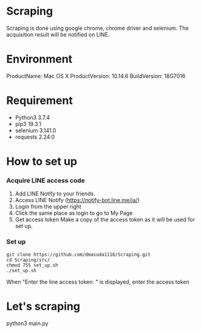 # Scraping

Scraping is done using google chrome, chrome driver and selenium.
The acquisition result will be notified on LINE.

# Environment

ProductName:	Mac OS X
ProductVersion:	10.14.6
BuildVersion:	18G7016

# Requirement

* Python3 3.7.4
* pip3 19.3.1
* selenium 3.141.0
* requests 2.24.0

# How to set up

### Acquire LINE access code

1. Add LINE Notify to your friends.
2. Access LINE Notify (https://notify-bot.line.me/ja/)
4. Login from the upper right
5. Click the same place as login to go to My Page
6. Get access token
Make a copy of the access token as it will be used for set up.

### Set up
```
git clone https://github.com/dmasuda1116/Scraping.git
cd Scraping/src/
chmod 755 set_up.sh
./set_up.sh
```
When "Enter the line access token: " is displayed, enter the access token

# Let's scraping
python3 main.py


